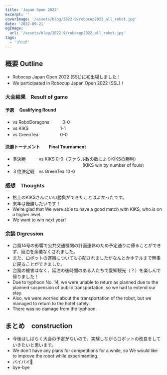 ```yaml
---
title: 'Japan Open 2022'
excerpt: ''
coverImage: '/assets/blog/2022-9/robocup2022_all_robot.jpg'
date: '2022-09-21'
ogImage:
  url: '/assets/blog/2022-9/robocup2022_all_robot.jpg'
tags:
  - 'ブログ'
---
```


## 概要 Outline
- Robocup Japan Open 2022 (SSL)に初出場しました！
- We participated in Robocup Japan Open 2022 (SSL)！

### 大会結果　Result of game
#### 予選　 Qualifying Round
- vs RoboDoragons　　　3-0
- vs KIKS　　　　　　　 1-1
- vs GreenTea　　　　　0-0 
#### 決勝トーナメント　　Final Tournament
- 準決勝　　　vs KIKS      0-0（ファウル数の数によりKIKSの勝利）
- 　　　　　　　　　　　　　　　　(KIKS win by number of fouls)
- ３位決定戦　vs GreenTea  10-0

### 感想　Thoughts
- 格上のKIKSさんにいい勝負ができたことはよかったです。
- 来年は優勝したいです！
- We're glad that We were able to have a good match with KIKS, who is on a higher level.
- We want to win next year!


### 余談 Digression
- 台風14号の影響で公共交通機関の計画運休のため予定通りに帰ることができず、延泊を余儀なくされました。
- また、ロボットの運搬についても心配されましたがなんとかホテルまで無事に戻ることができました。
- 台風の被害はなく、延泊の後時間のある人たちで愛知観光（？）を楽しんで帰りました！
- Due to typhoon No. 14, we were unable to return as planned due to the planned suspension of public transportation, so we had to extend our stay.
- Also, we were worried about the transportation of the robot, but we managed to return to the hotel safely.
- There was no damage from the typhoon.

## まとめ　construction
- 今後はしばらく大会の予定がないので、実験しながらロボットの改良をしていきたいと思います。
- We don't have any plans for competitions for a while, so We would like to improve the robot while experimenting.
- バイバイ👋
- bye-bye
